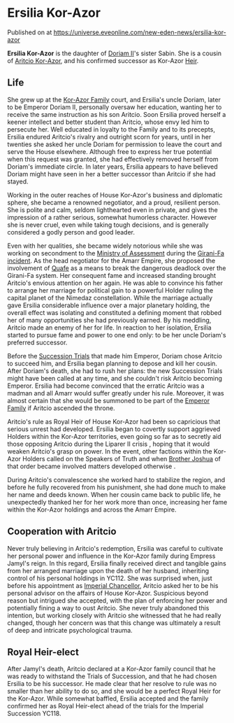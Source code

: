 # Ersilia Kor-Azor
Published on  at https://universe.eveonline.com/new-eden-news/ersilia-kor-azor

**Ersilia Kor-Azor** is the daughter of [Doriam II](1aaBMbCysLA8uJjQQczFwT)'s
sister Sabin. She is a cousin of [Aritcio Kor-Azor](2puF18pxR6b7AVuy3HE9IV), 
and his confirmed successor as
Kor-Azor [Heir](54zoGW31RF0k0QF9KkOBjh).

Life
----

She grew up at the [Kor-Azor Family](1S0FEGgzJiwc4yXaG5AzjD) court,
and Ersilia's uncle Doriam, later to be Emperor Doriam II, personally
oversaw her education, wanting her to receive the same instruction as
his son Aritcio. Soon Ersilia proved herself a keener intellect and
better student than Aritcio, whose envy led him to persecute her. Well
educated in loyalty to the Family and to its precepts, Ersilia endured
Aritcio's rivalry and outright scorn for years, until in her twenties
she asked her uncle Doriam for permission to leave the court and serve
the House elsewhere. Although free to express her true potential when
this request was granted, she had effectively removed herself from
Doriam's immediate circle. In later years, Ersilia appears to have
believed Doriam might have seen in her a better successor than Aritcio
if she had stayed.

Working in the outer reaches of House Kor-Azor's business and diplomatic
sphere, she became a renowned negotiator, and a proud, resilient person.
She is polite and calm, seldom lighthearted even in private, and gives
the impression of a rather serious, somewhat humorless character.
However she is never cruel, even while taking tough decisions, and is
generally considered a godly person and good leader.

Even with her qualities, she became widely notorious while she was
working on secondment to the [Ministry of Assessment](79mGvIq3LHSJ3KiUPcd46v)
during the [Girani-Fa incident](2UHBIYTHWxi6ePMtEEAOZw). As the head negotiator for the
Amarr Empire, she proposed the involvement of [Quafe](ssPYMESgTyz1rl4fTojD6)
as a means to break the dangerous deadlock over the Girani-Fa system.
Her consequent fame and increased standing brought Aritcio's envious
attention on her again. He was able to convince his father to arrange
her marriage for political gain to a powerful Holder ruling the capital
planet of the Nimedaz constellation. While the marriage actually gave
Ersilia considerable influence over a major planetary holding, the
overall effect was isolating and constituted a defining moment that
robbed her of many opportunities she had previously earned. By his
meddling, Aritcio made an enemy of her for life. In reaction to her
isolation, Ersilia started to pursue fame and power to one end only: to
be her uncle Doriam's preferred successor.

Before the [Succession Trials](3yGFKyRmrZRaTtTGOLkRzU)
that made him Emperor, Doriam chose Aritcio to succeed him, and Ersilia
began planning to depose and kill her cousin. After Doriam's death, she
had to rush her plans: the new Succession Trials might have been called
at any time, and she couldn't risk Aritcio becoming Emperor. Ersilia had
become convinced that the erratic Aritcio was a madman and all Amarr
would suffer greatly under his rule. Moreover, it was almost certain
that she would be summoned to be part of the [Emperor Family](IXrotYvoWOVnuGAMbbYEv)
if Aritcio ascended the throne.

Aritcio's rule as Royal Heir of House Kor-Azor had been so capricious
that serious unrest had developed. Ersilia began to covertly support
aggrieved Holders within the Kor-Azor territories, even going so far as
to secretly aid those opposing Aritcio during the Liparer II crisis
, hoping that it would weaken Aritcio's grasp on power. In the
event, other factions within the Kor-Azor Holders called on the Speakers
of Truth and when [Brother Joshua](3GdUiafeRMQKdpzDb8CWnJ) of that
order became involved matters developed otherwise .

During Aritcio's convalescence she worked hard to stabilize the region,
and before he fully recovered from his punishment, she had done much to
make her name and deeds known. When her cousin came back to public life,
he unexpectedly thanked her for her work more than once, increasing her
fame within the Kor-Azor holdings and across the Amarr Empire.

Cooperation with Aritcio
------------------------

Never truly believing in Aritcio's redemption, Ersilia was careful to
cultivate her personal power and influence in the Kor-Azor family during
Empress Jamyl's reign. In this regard, Ersilia finally received direct
and tangible gains from her arranged marriage upon the death of her
husband, inheriting control of his personal holdings in YC112. She was
surprised when, just before his appointment as
[Imperial Chancellor](7GOV3morIu47J3BmidrhU8), Aritcio asked her to be his
personal advisor on the affairs of House Kor-Azor. Suspicious beyond
reason but intrigued she accepted, with the plan of enforcing her power
and potentially fining a way to oust Aritcio. She never truly abandoned
this intention, but working closely with Aritcio she witnessed that he
had really changed, though her concern was that this change was
ultimately a result of deep and intricate psychological trauma.

Royal Heir-elect
----------------

After Jamyl's death, Aritcio declared at a Kor-Azor family council that
he was ready to withstand the Trials of Succession, and that he had
chosen Ersilia to be his successor. He made clear that her resolve to
rule was no smaller than her ability to do so, and she would be a
perfect Royal Heir for the Kor-Azor. While somewhat baffled, Ersilia
accepted and the family confirmed her as Royal Heir-elect ahead of the
trials for the Imperial Succession YC118.
